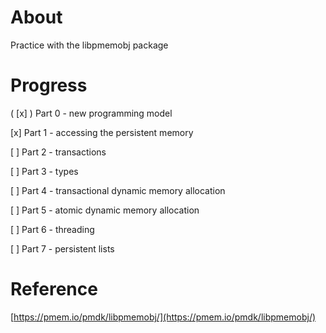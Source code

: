 # About
Practice with the libpmemobj package

# Progress
( [x] ) Part 0 - new programming model

[x] Part 1 - accessing the persistent memory

[ ] Part 2 - transactions

[ ] Part 3 - types

[ ] Part 4 - transactional dynamic memory allocation

[ ] Part 5 - atomic dynamic memory allocation

[ ] Part 6 - threading

[ ] Part 7 - persistent lists

# Reference
[https://pmem.io/pmdk/libpmemobj/](https://pmem.io/pmdk/libpmemobj/)
